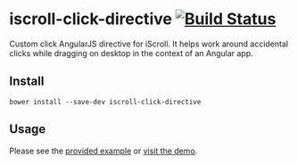 # iscroll-click-directive [![Build Status](https://travis-ci.org/javiercejudo/iscroll-click-directive.svg?branch=master)](https://travis-ci.org/javiercejudo/iscroll-click-directive)

Custom click AngularJS directive for iScroll. It helps work around accidental clicks while dragging on desktop in the context of an Angular app.

## Install

    bower install --save-dev iscroll-click-directive

## Usage

Please see the [provided example](test/fixtures/index.html) or [visit the demo](https://iscroll-click-directive.herokuapp.com/).
